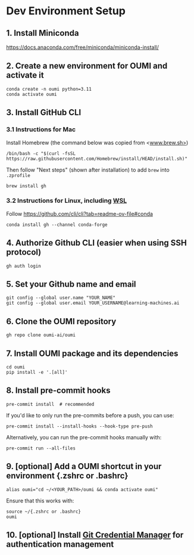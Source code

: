 # Dev Environment Setup

## 1. Install Miniconda

   <https://docs.anaconda.com/free/miniconda/miniconda-install/>

## 2. Create a new environment for OUMI and activate it

   ```shell
   conda create -n oumi python=3.11
   conda activate oumi
   ```

## 3. Install GitHub CLI

### 3.1 Instructions for Mac

   Install Homebrew (the command below was copied from <www.brew.sh>)

   ```shell
   /bin/bash -c "$(curl -fsSL https://raw.githubusercontent.com/Homebrew/install/HEAD/install.sh)"
   ```

   Then follow "Next steps" (shown after installation) to add `brew` into `.zprofile`

   ```shell
   brew install gh
   ```

### 3.2 Instructions for **Linux**, including [WSL](https://learn.microsoft.com/en-us/windows/wsl/)

  Follow <https://github.com/cli/cli?tab=readme-ov-file#conda>

   ```shell
   conda install gh --channel conda-forge
   ```

## 4. Authorize Github CLI (easier when using SSH protocol)

   ```shell
   gh auth login
   ```

## 5. Set your Github name and email

   ```shell
   git config --global user.name "YOUR_NAME"
   git config --global user.email YOUR_USERNAME@learning-machines.ai
   ```

## 6. Clone the OUMI repository

   ```shell
   gh repo clone oumi-ai/oumi
   ```

## 7. Install OUMI package and its dependencies

   ```shell
   cd oumi
   pip install -e '.[all]'
   ```

## 8. Install pre-commit hooks

   ```shell
   pre-commit install  # recommended
   ```

   If you'd like to only run the pre-commits before a push, you can use:

   ```shell
   pre-commit install --install-hooks --hook-type pre-push
   ```

   Alternatively, you can run the pre-commit hooks manually with:

   ```shell
   pre-commit run --all-files
   ```

## 9. [optional] Add a OUMI shortcut in your environment {.zshrc or .bashrc}

   ```shell
   alias oumi="cd ~/<YOUR_PATH>/oumi && conda activate oumi"
   ```

   Ensure that this works with:

   ```shell
   source ~/{.zshrc or .bashrc}
   oumi
   ```

## 10. [optional] Install [Git Credential Manager](https://docs.github.com/en/get-started/getting-started-with-git/about-remote-repositories#cloning-with-https-urls) for authentication management
